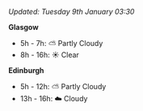 *Updated: Tuesday 9th January 03:30*

**Glasgow**

* 5h - 7h: :partly_sunny: Partly Cloudy
* 8h - 16h: :sunny: Clear

**Edinburgh**

* 5h - 12h: :partly_sunny: Partly Cloudy
* 13h - 16h: :cloud: Cloudy
